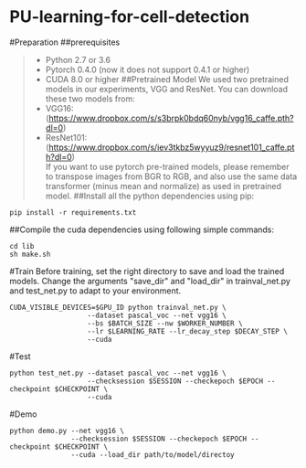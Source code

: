PU-learning-for-cell-detection
=======
#Preparation
##prerequisites
>* Python 2.7 or 3.6
>* Pytorch 0.4.0 (now it does not support 0.4.1 or higher)
>* CUDA 8.0 or higher
##Pretrained Model
We used two pretrained models in our experiments, VGG and ResNet. You can download these two models from:
>* VGG16:(https://www.dropbox.com/s/s3brpk0bdq60nyb/vgg16_caffe.pth?dl=0)
>* ResNet101:(https://www.dropbox.com/s/iev3tkbz5wyyuz9/resnet101_caffe.pth?dl=0)<br>
If you want to use pytorch pre-trained models, please remember to transpose images from BGR to RGB, and also use the same data transformer (minus mean and normalize) as used in pretrained model.
##Install all the python dependencies using pip:
```
pip install -r requirements.txt
```
##Compile the cuda dependencies using following simple commands:
```
cd lib
sh make.sh
```
#Train
Before training, set the right directory to save and load the trained models. Change the arguments "save_dir" and "load_dir" in trainval_net.py and test_net.py to adapt to your environment.
```
CUDA_VISIBLE_DEVICES=$GPU_ID python trainval_net.py \
                   --dataset pascal_voc --net vgg16 \
                   --bs $BATCH_SIZE --nw $WORKER_NUMBER \
                   --lr $LEARNING_RATE --lr_decay_step $DECAY_STEP \
                   --cuda
```
#Test
```
python test_net.py --dataset pascal_voc --net vgg16 \
                   --checksession $SESSION --checkepoch $EPOCH --checkpoint $CHECKPOINT \
                   --cuda
```
#Demo
```
python demo.py --net vgg16 \
               --checksession $SESSION --checkepoch $EPOCH --checkpoint $CHECKPOINT \
               --cuda --load_dir path/to/model/directoy
```
